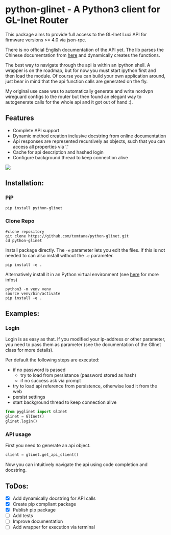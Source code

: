 # python-glinet - A Python3 client for GL-Inet Router
This package aims to provide full access to the GL-Inet Luci API for firmware versions >= 4.0 via json-rpc. 

There is no official English documentation of the API yet. The lib parses the Chinese documentation from [here](https://dev.gl-inet.cn/docs/api_docs_page)  and dynamically 
creates the functions.

The best way to navigate through the api is within an ipython shell. A wrapper is on the roadmap, but for now you must
start ipython first and then load the module. Of course you can build your own application around, just bear in mind that
the api function calls are generated on the fly.

My original use case was to automatically generate and write nordvpn wireguard configs to the router but then
found an elegant way to autogenerate calls for the whole api and it got out of hand :). 

## Features
- Complete API support
- Dynamic method creation inclusive docstring from online documentation
- Api responses are represented recursively as objects, such that you can access all properties via '.'
- Cache for api description and hashed login
- Configure background thread to keep connection alive

![](/ressources/python_glinet_demo.gif)

## Installation:

### PiP
```
pip install python-glinet
```

### Clone Repo
```
#clone repository
git clone https://github.com/tomtana/python-glinet.git
cd python-glinet
```

Install package directly. The `-e` parameter lets you edit the files. 
If this is not needed to can also install without the `-e` parameter.
```
pip install -e .
```

Alternatively install it in an Python virtual environment (see [here](https://docs.python.org/3/tutorial/venv.html) 
for more infos)
```
python3 -m venv venv
source venv/bin/activate
pip install -e .
```
## Examples:

### Login
Login is as easy as that. If you modified your ip-address or other parameter, 
you need to pass them as parameter (see the documentation of the GlInet class for more details).

Per default the following steps are executed:
- if no password is passed
  - try to load from persistance (password stored as hash)
  - if no success ask via prompt
- try to load api reference from persistence, otherwise load it from the web
- persist settings
- start background thread to keep connection alive

```python
from pyglinet import GlInet
glinet = GlInet()
glinet.login()
```

### API usage
First you need to generate an api object.
```python
client = glinet.get_api_client()
```
Now you can intuitively navigate the api using code completion and docstring. 



## ToDos:
- [x] Add dynamically docstring for API calls
- [x] Create pip compliant package
- [x] Publish pip package
- [ ] Add tests
- [ ] Improve documentation
- [ ] Add wrapper for execution via terminal
